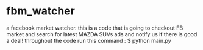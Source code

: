 # fbm_watcher
a facebook market watcher. 
this is a code that is going to checkout FB market and search for latest MAZDA SUVs ads and notify us if there is good a deal! 
throughout the code run this command :
$ python main.py

